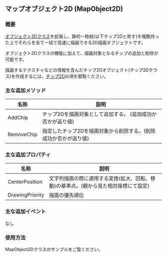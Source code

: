 ## マップオブジェクト2D (MapObject2D)

### 概要

[オブジェクト2Dクラス](./Object2D.md)を拡張し、静的一枚絵(以下チップ2Dと称す)を複数持った上でそれらを全て一括で高速に描画できる2D描画オブジェクトです。

オブジェクト2Dクラスの機能に加えて、描画対象となるチップの追加と削除が可能です。

描画するテクスチャなどの情報を含んだチップ2Dオブジェクト(チップ2Dクラス)を作成するには、[チップ2D](../Resource/Chip2D.md)の項を御覧ください。

### 主な追加メソッド

| 名称 | 説明 |
|---|---|
| AddChip | チップ2Dを描画対象として追加する。 (追加成功か否かが返り値)|
| RemoveChip | 指定したチップ2Dを描画対象から削除する。(削除成功か否かが返り値)|

### 主な追加プロパティ

| 名称 | 説明 |
|---|---|
| CenterPosition | 文字列描画の際に適用する変換(拡大、回転、移動)の基準点。(親から見た相対座標にて設定) |
| DrawingPriority | 描画の優先順位|

### 主な追加イベント

なし

### 使用方法

MapObject2Dクラスのサンプルをご覧ください。
